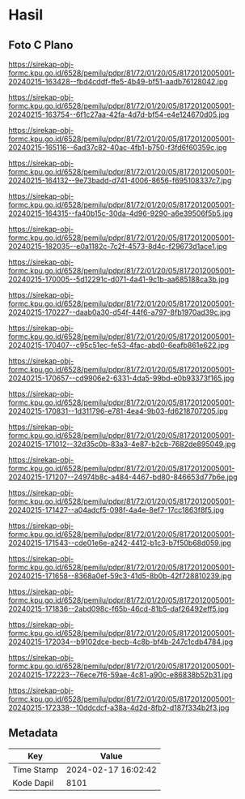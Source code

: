# Hasil

## Foto C Plano

https://sirekap-obj-formc.kpu.go.id/6528/pemilu/pdpr/81/72/01/20/05/8172012005001-20240215-163428--fbd4cddf-ffe5-4b49-bf51-aadb76128042.jpg

https://sirekap-obj-formc.kpu.go.id/6528/pemilu/pdpr/81/72/01/20/05/8172012005001-20240215-163754--6f1c27aa-42fa-4d7d-bf54-e4e124670d05.jpg

https://sirekap-obj-formc.kpu.go.id/6528/pemilu/pdpr/81/72/01/20/05/8172012005001-20240215-165116--6ad37c82-40ac-4fb1-b750-f3fd6f60359c.jpg

https://sirekap-obj-formc.kpu.go.id/6528/pemilu/pdpr/81/72/01/20/05/8172012005001-20240215-164132--9e73badd-d741-4006-8656-f695108337c7.jpg

https://sirekap-obj-formc.kpu.go.id/6528/pemilu/pdpr/81/72/01/20/05/8172012005001-20240215-164315--fa40b15c-30da-4d96-9290-a6e39506f5b5.jpg

https://sirekap-obj-formc.kpu.go.id/6528/pemilu/pdpr/81/72/01/20/05/8172012005001-20240215-182035--e0a1182c-7c2f-4573-8d4c-f29673d1ace1.jpg

https://sirekap-obj-formc.kpu.go.id/6528/pemilu/pdpr/81/72/01/20/05/8172012005001-20240215-170005--5d12291c-d071-4a41-9c1b-aa685188ca3b.jpg

https://sirekap-obj-formc.kpu.go.id/6528/pemilu/pdpr/81/72/01/20/05/8172012005001-20240215-170227--daab0a30-d54f-44f6-a797-8fb1970ad39c.jpg

https://sirekap-obj-formc.kpu.go.id/6528/pemilu/pdpr/81/72/01/20/05/8172012005001-20240215-170407--c95c51ec-fe53-4fac-abd0-6eafb861e622.jpg

https://sirekap-obj-formc.kpu.go.id/6528/pemilu/pdpr/81/72/01/20/05/8172012005001-20240215-170657--cd9906e2-6331-4da5-99bd-e0b93373f165.jpg

https://sirekap-obj-formc.kpu.go.id/6528/pemilu/pdpr/81/72/01/20/05/8172012005001-20240215-170831--1d311796-e781-4ea4-9b03-fd6218707205.jpg

https://sirekap-obj-formc.kpu.go.id/6528/pemilu/pdpr/81/72/01/20/05/8172012005001-20240215-171012--32d35c0b-83a3-4e87-b2cb-7682de895049.jpg

https://sirekap-obj-formc.kpu.go.id/6528/pemilu/pdpr/81/72/01/20/05/8172012005001-20240215-171207--24974b8c-a484-4467-bd80-846653d77b6e.jpg

https://sirekap-obj-formc.kpu.go.id/6528/pemilu/pdpr/81/72/01/20/05/8172012005001-20240215-171427--a04adcf5-098f-4a4e-8ef7-17cc1863f8f5.jpg

https://sirekap-obj-formc.kpu.go.id/6528/pemilu/pdpr/81/72/01/20/05/8172012005001-20240215-171543--cde01e6e-a242-4412-b1c3-b7f50b68d059.jpg

https://sirekap-obj-formc.kpu.go.id/6528/pemilu/pdpr/81/72/01/20/05/8172012005001-20240215-171658--8368a0ef-59c3-41d5-8b0b-42f728810239.jpg

https://sirekap-obj-formc.kpu.go.id/6528/pemilu/pdpr/81/72/01/20/05/8172012005001-20240215-171836--2abd098c-f65b-46cd-81b5-daf26492eff5.jpg

https://sirekap-obj-formc.kpu.go.id/6528/pemilu/pdpr/81/72/01/20/05/8172012005001-20240215-172034--b9102dce-becb-4c8b-bf4b-247c1cdb4784.jpg

https://sirekap-obj-formc.kpu.go.id/6528/pemilu/pdpr/81/72/01/20/05/8172012005001-20240215-172223--76ece7f6-59ae-4c81-a90c-e86838b52b31.jpg

https://sirekap-obj-formc.kpu.go.id/6528/pemilu/pdpr/81/72/01/20/05/8172012005001-20240215-172338--10ddcdcf-a38a-4d2d-8fb2-d187f334b2f3.jpg


## Metadata

| Key        | Value               |
| ---------- | ------------------- |
| Time Stamp | 2024-02-17 16:02:42 |
| Kode Dapil | 8101                |



